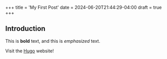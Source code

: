 +++
title = 'My First Post'
date = 2024-06-20T21:44:29-04:00
draft = true
+++

## Introduction

This is **bold** text, and this is *emphasized* text.

Visit the [Hugo](https://gohugo.io) website!
